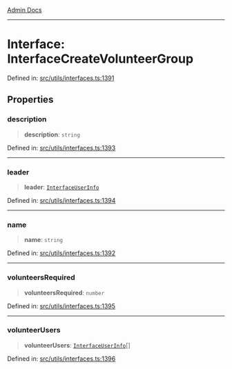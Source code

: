 [Admin Docs](/)

***

# Interface: InterfaceCreateVolunteerGroup

Defined in: [src/utils/interfaces.ts:1391](https://github.com/PalisadoesFoundation/talawa-admin/blob/main/src/utils/interfaces.ts#L1391)

## Properties

### description

> **description**: `string`

Defined in: [src/utils/interfaces.ts:1393](https://github.com/PalisadoesFoundation/talawa-admin/blob/main/src/utils/interfaces.ts#L1393)

***

### leader

> **leader**: [`InterfaceUserInfo`](InterfaceUserInfo.md)

Defined in: [src/utils/interfaces.ts:1394](https://github.com/PalisadoesFoundation/talawa-admin/blob/main/src/utils/interfaces.ts#L1394)

***

### name

> **name**: `string`

Defined in: [src/utils/interfaces.ts:1392](https://github.com/PalisadoesFoundation/talawa-admin/blob/main/src/utils/interfaces.ts#L1392)

***

### volunteersRequired

> **volunteersRequired**: `number`

Defined in: [src/utils/interfaces.ts:1395](https://github.com/PalisadoesFoundation/talawa-admin/blob/main/src/utils/interfaces.ts#L1395)

***

### volunteerUsers

> **volunteerUsers**: [`InterfaceUserInfo`](InterfaceUserInfo.md)[]

Defined in: [src/utils/interfaces.ts:1396](https://github.com/PalisadoesFoundation/talawa-admin/blob/main/src/utils/interfaces.ts#L1396)
